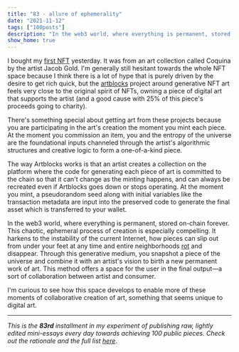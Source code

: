 ```yaml
---
title: "83 - allure of ephemerality"
date: "2021-11-12"
tags: ["100posts"]
description: "In the web3 world, where everything is permanent, stored on-chain forever. This chaotic, ephemeral process of creation is especially compelling. It harkens to the instability of the current Internet..."
show_home: true
---
```


I bought my [first NFT](https://opensea.io/assets/0xa7d8d9ef8d8ce8992df33d8b8cf4aebabd5bd270/198000064) yesterday. It was from an art collection called Coquina by the artist Jacob Gold. I'm generally still hesitant towards the whole NFT space because I think there is a lot of hype that is purely driven by the desire to get rich quick, but the [artblocks](artblocks.io) project around generative NFT art feels very close to the original spirit of NFTs, owning a piece of digital art that supports the artist (and a good cause with 25% of this piece's proceeds going to charity).

<figure class="fullWidth"><nft-card class="nft-card" contractAddress="0xa7d8d9ef8d8ce8992df33d8b8cf4aebabd5bd270" tokenId="198000064"> </nft-card> <script src="https://unpkg.com/embeddable-nfts/dist/nft-card.min.js"></script></figure>

There's something special about getting art from these projects because you are participating in the art's creation the moment you mint each piece. At the moment you commission an item, you and the entropy of the universe are the foundational inputs channeled through the artist's algorithmic structures and creative logic to form a one-of-a-kind piece. 

The way Artblocks works is that an artist creates a collection on the platform where the code for generating each piece of art is committed to the chain so that it can't change as the minting happens, and can always be recreated even if Artblocks goes down or stops operating. At the moment you mint, a pseudorandom seed along with initial variables like the transaction metadata are input into the preserved code to generate the final asset which is transferred to your wallet. 

In the web3 world, where everything is permanent, stored on-chain forever. This chaotic, ephemeral process of creation is especially compelling. It harkens to the instability of the current Internet, how pieces can slip out from under your feet at any time and entire neighborhoods [rot](https://www.theatlantic.com/technology/archive/2021/06/the-internet-is-a-collective-hallucination/619320/) and disappear. Through this generative medium, you snapshot a piece of the universe and combine it with an artist's vision to birth a new permanent work of art. This method offers a space for the user in the final output—a sort of collaboration between artist and consumer.

I'm curious to see how this space develops to enable more of these moments of collaborative creation of art, something that seems unique to digital art.

---
*This is the **83rd** installment in my experiment of publishing raw, lightly edited mini-essays every day towards achieving 100 public pieces. Check out the rationale and the full list [here](/experiments/100posts/)*.
